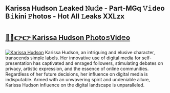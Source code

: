 ## Karissa Hudson 𝙻eaked 𝙽u𝚍e - Part-MGq 𝚅𝚒deo B𝚒kini 𝙿hotos - Hot All 𝙻eaks XXLzx

# <h2><a href="http://ld3l6mk.urlbe.top/?page=Karissa+Hudson">🔗🔗👉👉 Karissa Hudson P𝚑oto𝚜Vid𝚎o</a></h2>

[![Karissa Hudson](https://i.imgur.com/eBuTRDB.gif)](http://ld3l6mk.urlbe.top/?page=Karissa+Hudson)
Karissa Hudson, an intriguing and elusive character, transcends simple labels. Her innovative use of digital media for self-presentation has captivated and enraged followers, stimulating debates on privacy, artistic expression, and the essence of online communities. Regardless of her future decisions, her influence on digital media is indisputable. Armed with an unwavering spirit and undeniable allure, Karissa Hudson influence on the digital landscape is unparalleled.
